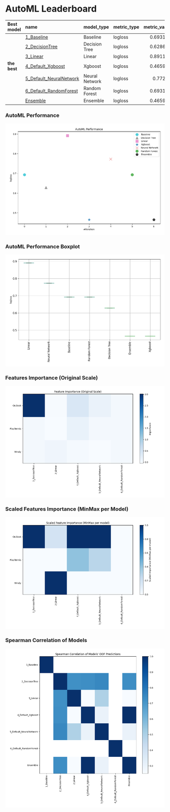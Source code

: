 # AutoML Leaderboard

| Best model   | name                                                         | model_type     | metric_type   |   metric_value |   train_time |
|:-------------|:-------------------------------------------------------------|:---------------|:--------------|---------------:|-------------:|
|              | [1_Baseline](1_Baseline/README.md)                           | Baseline       | logloss       |       0.693147 |         1.99 |
|              | [2_DecisionTree](2_DecisionTree/README.md)                   | Decision Tree  | logloss       |       0.628689 |        12.57 |
|              | [3_Linear](3_Linear/README.md)                               | Linear         | logloss       |       0.891185 |         6.26 |
| **the best** | [4_Default_Xgboost](4_Default_Xgboost/README.md)             | Xgboost        | logloss       |       0.465937 |         3.32 |
|              | [5_Default_NeuralNetwork](5_Default_NeuralNetwork/README.md) | Neural Network | logloss       |       0.77284  |         1.29 |
|              | [6_Default_RandomForest](6_Default_RandomForest/README.md)   | Random Forest  | logloss       |       0.693147 |         2.87 |
|              | [Ensemble](Ensemble/README.md)                               | Ensemble       | logloss       |       0.465937 |         0.51 |

### AutoML Performance
![AutoML Performance](ldb_performance.png)

### AutoML Performance Boxplot
![AutoML Performance Boxplot](ldb_performance_boxplot.png)

### Features Importance (Original Scale)
![features importance across models](features_heatmap.png)



### Scaled Features Importance (MinMax per Model)
![scaled features importance across models](features_heatmap_scaled.png)



### Spearman Correlation of Models
![models spearman correlation](correlation_heatmap.png)

